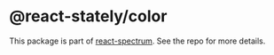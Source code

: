 # @react-stately/color

This package is part of [react-spectrum](https://github.com/watheia/rsp-kit). See the repo for more details.
